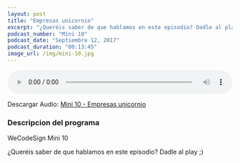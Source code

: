 ```yaml
---
layout: post
title: "Empresas unicornio"
excerpt: "¿Queréis saber de que hablamos en este episodio? Dadle al play ;)"
podcast_number: "Mini 10"
podcast_date: "Septiembre 12, 2017"
podcast_duration: "00:13:45"
image_url: /img/mini-10.jpg
---
```


<audio src="http://www.podtrac.com/pts/redirect.mp3/archive.org/download/WCD-Mini-10/WeCodeSign%20Mini%2010%20-%20Empresas%20Unicornio.mp3" preload="auto" controls style="width: 100%;">
  <p>Tu navegador no implementa el elemento audio</p>
</audio>

<p>Descargar Audio: <a href="http://www.podtrac.com/pts/redirect.mp3/archive.org/download/WCD-Mini-10/WeCodeSign%20Mini%2010%20-%20Empresas%20Unicornio.mp3" title="Botón derecho del ratón, luego guardar enlace como...">Mini 10 - Empresas unicornio</a></p>

<h3 class="post-title  post-heading">Descripcion del programa</h3>

WeCodeSign Mini 10

¿Queréis saber de que hablamos en este episodio? Dadle al play ;)
